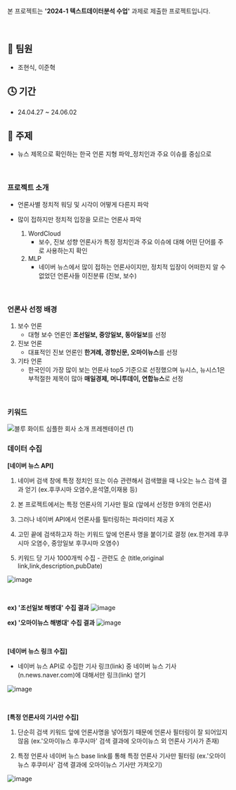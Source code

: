 본 프로젝트는 **'2024-1 텍스트데이터분석 수업'** 과제로 제출한 프로젝트입니다.

<br/>

## 👬 팀원
- 조현식, 이준혁

## 🕓 기간
- 24.04.27 ~ 24.06.02

## 📑 주제
- 뉴스 제목으로 확인하는 한국 언론 지형 파악_정치인과 주요 이슈를 중심으로

<br/> 

### 프로젝트 소개
- 언론사별 정치적 워딩 및 시각이 어떻게 다른지 파악
- 많이 접하지만 정치적 입장을 모르는 언론사 파악

  1. WordCloud
     - 보수, 진보 성향 언론사가 특정 정치인과 주요 이슈에 대해 어떤 단어를 주로 사용하는지 확인
  2. MLP
     - 네이버 뉴스에서 많이 접하는 언론사이지만, 정치적 입장이 어떠한지 알 수 없었던 언론사들 이진분류 (진보, 보수)
    
<br/>

### 언론사 선정 배경
1. 보수 언론
   - 대형 보수 언론인 **조선일보, 중앙일보, 동아일보**를 선정
2. 진보 언론
   - 대표적인 진보 언론인 **한겨례, 경향신문, 오마이뉴스**를 선정
3. 기타 언론
   - 한국인이 가장 많이 보는 언론사 top5 기준으로 선정했으며 뉴시스, 뉴시스1은 부적절한 제목이 많아 **매일경제, 머니투데이, 연합뉴스**로 선정
  
<br/>

### 키워드
![블루 화이트 심플한 회사 소개 프레젠테이션 (1)](https://github.com/hsjo827/Projects/assets/133327403/483128aa-53fd-4e85-8b2b-fe3f1fc33fcb)


### 데이터 수집

**[네이버 뉴스 API]**
<br/>
1. 네이버 검색 창에 특정 정치인 또는 이슈 관련해서 검색했을 때 나오는 뉴스 검색 결과 얻기 (ex.후쿠시마 오염수,윤석열,이재용 등)
 
2. 본 프로젝트에서는 특정 언론사의 기사만 필요 (앞에서 선정한 9개의 언론사)

3. 그러나 네이버 API에서 언론사를 필터링하는 파라미터 제공 X

4. 고민 끝에 검색하고자 하는 키워드 앞에 언론사 명을 붙이기로 결정 (ex.한겨레 후쿠시마 오염수, 중앙일보 후쿠시마 오염수)

5. 키워드 당 기사 1000개씩 수집 - 관련도 순 (title,original link,link,description,pubDate)

![image](https://github.com/hsjo827/Projects/assets/133327403/6f844e01-21fd-4b16-a8a4-948aa9000f32)


<br/>

**ex) '조선일보 해병대' 수집 결과**
![image](https://github.com/hsjo827/Projects/assets/133327403/51d55f56-6b13-40cc-bdef-c567b21ec0e7)


**ex) '오마이뉴스 해병대' 수집 결과**
![image](https://github.com/hsjo827/Projects/assets/133327403/19350e7c-1ae9-4a0c-9f84-ca7ba91d1e5e)

<br/>

**[네이버 뉴스 링크 수집]**
- 네이버 뉴스 API로 수집한 기사 링크(link) 중 네이버 뉴스 기사(n.news.naver.com)에 대해서만 링크(link) 얻기

![image](https://github.com/hsjo827/Projects/assets/133327403/32a7cdce-3d7d-4ede-bf27-1fe884bfa813)

<br/>

**[특정 언론사의 기사만 수집]**
<br/>
1. 단순히 검색 키워드 앞에 언론사명을 넣어줬기 때문에 언론사 필터링이 잘 되어있지 않음 (ex.'오마이뉴스 후쿠시마' 검색 결과에 오마이뉴스 외 언론사 기사가 존재)

2. 특정 언론사 네이버 뉴스 base link를 통해 특정 언론사 기사만 필터링 (ex.'오마이뉴스 후쿠미사' 검색 결과에 오마이뉴스 기사만 가져오기)

![image](https://github.com/hsjo827/Projects/assets/133327403/c235d40d-532a-41fc-9f6e-6c5b8a1fdf3c)










   





